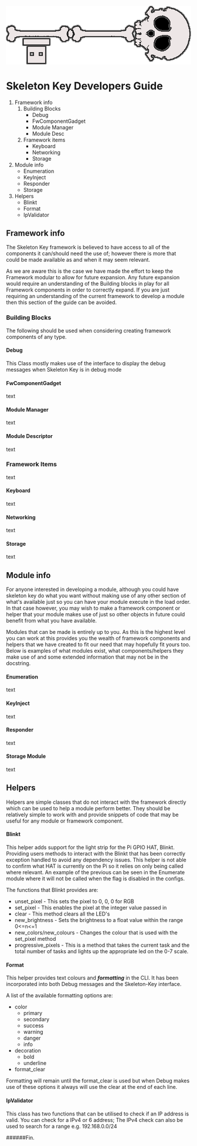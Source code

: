 ![Skeleton Key Logo][LOGO]

# Skeleton Key Developers Guide
1. Framework info
    1. Building Blocks
        * Debug
        * FwComponentGadget
        * Module Manager
        * Module Desc
    2. Framework items
        * Keyboard
        * Networking
        * Storage
2. Module info
    * Enumeration
    * KeyInject
    * Responder
    * Storage
3. Helpers
    * Blinkt
    * Format
    * IpValidator


## Framework info
The Skeleton Key framework is believed to have access to all of the components it can/should need the use of;
however there is more that could be made available as and when it may seem relevant.

As we are aware this is the case we have made the effort to keep the Framework modular to allow for future expansion.
Any future expansion would require an understanding of the Building blocks in play for all Framework components in order to correctly expand.
If you are just requiring an understanding of the current framework to develop a module then this section of the guide can be avoided.


### Building Blocks
The following should be used when considering creating framework components of any type.

#### Debug
This Class mostly makes use of the interface to display the debug messages when Skeleton Key is in debug mode

#### FwComponentGadget
text

#### Module Manager
text

#### Module Descriptor
text


### Framework Items
text

#### Keyboard
text

#### Networking
text

#### Storage
text


## Module info
For anyone interested in developing a module, although you could have skeleton key do what you want without making use of any other section of what's available just so you can have your module execute in the load order.
In that case however, you may wish to make a framework component or helper that your module makes use of just so other objects in future could benefit from what you have available.

Modules that can be made is entirely up to you.
As this is the highest level you can work at this provides you the wealth of framework components and helpers that we have created to fit our need that may hopefully fit yours too.
Below is examples of what modules exist, what components/helpers they make use of and some extended information that may not be in the docstring.

#### Enumeration
text

#### KeyInject
text

#### Responder
text

#### Storage Module
text


## Helpers
Helpers are simple classes that do not interact with the framework directly which can be used to help a module perform better.
They should be relatively simple to work with and provide snippets of code that may be useful for any module or framework component.

#### Blinkt
This helper adds support for the light strip for the Pi GPIO HAT, Blinkt.
Providing users methods to interact with the Blinkt that has been correctly exception handled to avoid any dependency issues.
This helper is not able to confirm what HAT is currently on the Pi so it relies on only being called where relevant.
An example of the previous can be seen in the Enumerate module where it will not be called when the flag is disabled in the configs.

The functions that Blinkt provides are:
- unset_pixel - 
This sets the pixel to 0, 0, 0 for RGB
- set_pixel - 
This enables the pixel at the integer value passed in
- clear - 
This method clears all the LED's
- new_brightness - 
Sets the brightness to a float value within the range 0<=n<=1
- new_colors/new_colours - 
Changes the colour that is used with the set_pixel method
- progressive_pixels - 
This is a method that takes the current task and the total number of tasks and lights up the appropriate led on the 0-7 scale.


#### Format
This helper provides text colours and _**formatting**_ in the CLI.
It has been incorporated into both Debug messages and the Skeleton-Key interface.

A list of the available formatting options are:
- color
    - primary
    - secondary
    - success
    - warning
    - danger
    - info
- decoration
    - bold
    - underline
- format_clear

Formatting will remain until the format_clear is used but when Debug makes use of these options it always will use the clear at the end of each line.

#### IpValidator
This class has two functions that can be utilised to check if an IP address is valid.
You can check for a IPv4 or 6 address;
The IPv4 check can also be used to search for a range e.g. 192.168.0.0/24


######Fin.

[LOGO]: key.png
